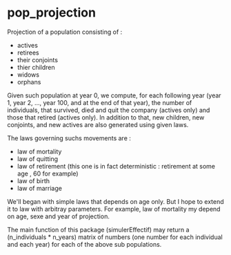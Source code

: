 # pop_projection

Projection of a population consisting of :
- actives
- retirees
- their conjoints
- thier children
- widows
- orphans

Given such population at year 0, we compute, for each following year (year 1, year 2, ..., year 100, and at the end of that year), the number of individuals, that survived, died and quit the company (actives only)  and those that retired (actives only). In addition to that, new children, new conjoints, and new actives are also generated using given laws.

The laws governing suchs movements are :
- law of mortality
- law of quitting
- law of retirement (this one is in fact deterministic : retirement at some age , 60 for example)
- law of birth
- law of marriage

We'll began with simple laws that depends on age only. But I hope to extend it to law with arbitray parameters. For example, law of mortality my depend on age, sexe and year of projection. 

The main function of this package (simulerEffectif) may return a (n_individuals * n_years) matrix of numbers (one number for each individual and each year) for each of the above sub populations.


